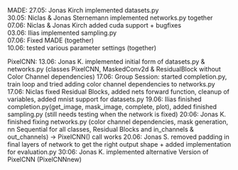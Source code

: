 MADE: 
27.05: Jonas Kirch implemented datasets.py  
30.05: Niclas & Jonas Sternemann implemented networks.py together  
07.06: Niclas & Jonas Kirch added cuda support + bugfixes  
03.06: Ilias implemented sampling.py  
07.06: Fixed MADE (together)  
10.06: tested various parameter settings (together) 

PixelCNN: 
13.06: Jonas K. implemented initial form of datasets.py & networks.py (classes PixelCNN, MaskedConv2d & ResidualBlock without Color Channel dependencies) 
17.06: Group Session: started completion.py, train loop and tried adding color channel dependencies to networks.py 
17.06: Niclas fixed Residual Blocks, added nets forward function, cleanup of variables, added mnist support for datasets.py 
19.06: Ilias finished completion.py(get_image, mask_image, complete, plot), added finished sampling.py (still needs testing when the network is fixed) 
20:06: Jonas K. finished fixing networks.py (color channel dependencies, mask generation, nn Sequential for all classes, Residual Blocks and in_channels & out_channels) -> PixelCNN() call works 
20.06: Jonas S. removed padding in final layers of network to get the right output shape + added implementation for evaluation.py 
30:06: Jonas K. implemented alternative Version of PixelCNN (PixelCNNnew)